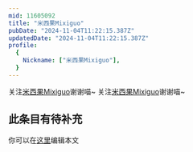 ```yaml
---
mid: 11605092
title: "米西果Mixiguo"
pubDate: "2024-11-04T11:22:15.387Z"
updatedDate: "2024-11-04T11:22:15.387Z"
profile:
  {
    Nickname: ["米西果Mixiguo"],
  }
---
```


关注[米西果Mixiguo](https://space.bilibili.com/11605092)谢谢喵~ 关注[米西果Mixiguo](https://space.bilibili.com/11605092)谢谢喵~

## 此条目有待补充
你可以在[这里](https://github.com/Yuhanawa/VTuber.ICU-Content/edit/master/v/米西果Mixiguo/index.md)编辑本文
